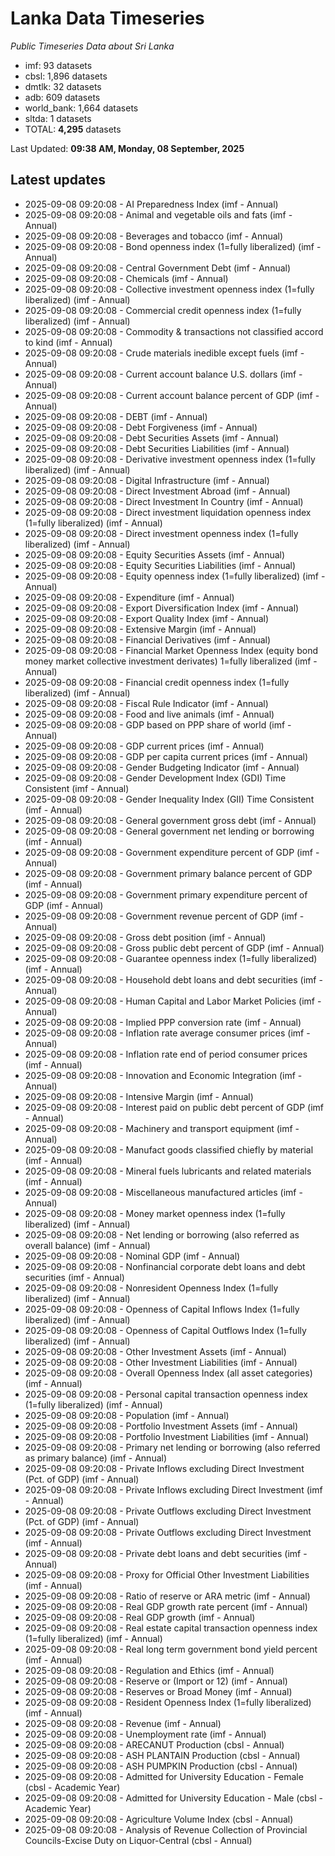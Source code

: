 # Lanka Data Timeseries
*Public Timeseries Data about Sri Lanka*

* imf: 93 datasets
* cbsl: 1,896 datasets
* dmtlk: 32 datasets
* adb: 609 datasets
* world_bank: 1,664 datasets
* sltda: 1 datasets
* TOTAL: **4,295** datasets

Last Updated: **09:38 AM, Monday, 08 September, 2025**

## Latest updates

* 2025-09-08 09:20:08 - AI Preparedness Index (imf - Annual)
* 2025-09-08 09:20:08 - Animal and vegetable oils and fats (imf - Annual)
* 2025-09-08 09:20:08 - Beverages and tobacco (imf - Annual)
* 2025-09-08 09:20:08 - Bond openness index (1=fully liberalized) (imf - Annual)
* 2025-09-08 09:20:08 - Central Government Debt (imf - Annual)
* 2025-09-08 09:20:08 - Chemicals (imf - Annual)
* 2025-09-08 09:20:08 - Collective investment openness index (1=fully liberalized) (imf - Annual)
* 2025-09-08 09:20:08 - Commercial credit openness index (1=fully liberalized) (imf - Annual)
* 2025-09-08 09:20:08 - Commodity & transactions not classified accord to kind (imf - Annual)
* 2025-09-08 09:20:08 - Crude materials inedible except fuels (imf - Annual)
* 2025-09-08 09:20:08 - Current account balance U.S. dollars (imf - Annual)
* 2025-09-08 09:20:08 - Current account balance percent of GDP (imf - Annual)
* 2025-09-08 09:20:08 - DEBT (imf - Annual)
* 2025-09-08 09:20:08 - Debt Forgiveness (imf - Annual)
* 2025-09-08 09:20:08 - Debt Securities Assets (imf - Annual)
* 2025-09-08 09:20:08 - Debt Securities Liabilities (imf - Annual)
* 2025-09-08 09:20:08 - Derivative investment openness index (1=fully liberalized) (imf - Annual)
* 2025-09-08 09:20:08 - Digital Infrastructure (imf - Annual)
* 2025-09-08 09:20:08 - Direct Investment Abroad (imf - Annual)
* 2025-09-08 09:20:08 - Direct Investment In Country (imf - Annual)
* 2025-09-08 09:20:08 - Direct investment liquidation openness index (1=fully liberalized) (imf - Annual)
* 2025-09-08 09:20:08 - Direct investment openness index (1=fully liberalized) (imf - Annual)
* 2025-09-08 09:20:08 - Equity Securities Assets (imf - Annual)
* 2025-09-08 09:20:08 - Equity Securities Liabilities (imf - Annual)
* 2025-09-08 09:20:08 - Equity openness index (1=fully liberalized) (imf - Annual)
* 2025-09-08 09:20:08 - Expenditure (imf - Annual)
* 2025-09-08 09:20:08 - Export Diversification Index (imf - Annual)
* 2025-09-08 09:20:08 - Export Quality Index (imf - Annual)
* 2025-09-08 09:20:08 - Extensive Margin (imf - Annual)
* 2025-09-08 09:20:08 - Financial Derivatives (imf - Annual)
* 2025-09-08 09:20:08 - Financial Market Openness Index (equity bond money market collective investment derivates) 1=fully liberalized (imf - Annual)
* 2025-09-08 09:20:08 - Financial credit openness index (1=fully liberalized) (imf - Annual)
* 2025-09-08 09:20:08 - Fiscal Rule Indicator (imf - Annual)
* 2025-09-08 09:20:08 - Food and live animals (imf - Annual)
* 2025-09-08 09:20:08 - GDP based on PPP share of world (imf - Annual)
* 2025-09-08 09:20:08 - GDP current prices (imf - Annual)
* 2025-09-08 09:20:08 - GDP per capita current prices (imf - Annual)
* 2025-09-08 09:20:08 - Gender Budgeting Indicator (imf - Annual)
* 2025-09-08 09:20:08 - Gender Development Index (GDI) Time Consistent (imf - Annual)
* 2025-09-08 09:20:08 - Gender Inequality Index (GII) Time Consistent (imf - Annual)
* 2025-09-08 09:20:08 - General government gross debt (imf - Annual)
* 2025-09-08 09:20:08 - General government net lending or borrowing (imf - Annual)
* 2025-09-08 09:20:08 - Government expenditure percent of GDP (imf - Annual)
* 2025-09-08 09:20:08 - Government primary balance percent of GDP (imf - Annual)
* 2025-09-08 09:20:08 - Government primary expenditure percent of GDP (imf - Annual)
* 2025-09-08 09:20:08 - Government revenue percent of GDP (imf - Annual)
* 2025-09-08 09:20:08 - Gross debt position (imf - Annual)
* 2025-09-08 09:20:08 - Gross public debt percent of GDP (imf - Annual)
* 2025-09-08 09:20:08 - Guarantee openness index (1=fully liberalized) (imf - Annual)
* 2025-09-08 09:20:08 - Household debt loans and debt securities (imf - Annual)
* 2025-09-08 09:20:08 - Human Capital and Labor Market Policies (imf - Annual)
* 2025-09-08 09:20:08 - Implied PPP conversion rate (imf - Annual)
* 2025-09-08 09:20:08 - Inflation rate average consumer prices (imf - Annual)
* 2025-09-08 09:20:08 - Inflation rate end of period consumer prices (imf - Annual)
* 2025-09-08 09:20:08 - Innovation and Economic Integration (imf - Annual)
* 2025-09-08 09:20:08 - Intensive Margin (imf - Annual)
* 2025-09-08 09:20:08 - Interest paid on public debt percent of GDP (imf - Annual)
* 2025-09-08 09:20:08 - Machinery and transport equipment (imf - Annual)
* 2025-09-08 09:20:08 - Manufact goods classified chiefly by material (imf - Annual)
* 2025-09-08 09:20:08 - Mineral fuels lubricants and related materials (imf - Annual)
* 2025-09-08 09:20:08 - Miscellaneous manufactured articles (imf - Annual)
* 2025-09-08 09:20:08 - Money market openness index (1=fully liberalized) (imf - Annual)
* 2025-09-08 09:20:08 - Net lending or borrowing (also referred as overall balance) (imf - Annual)
* 2025-09-08 09:20:08 - Nominal GDP (imf - Annual)
* 2025-09-08 09:20:08 - Nonfinancial corporate debt loans and debt securities (imf - Annual)
* 2025-09-08 09:20:08 - Nonresident Openness Index (1=fully liberalized) (imf - Annual)
* 2025-09-08 09:20:08 - Openness of Capital Inflows Index (1=fully liberalized) (imf - Annual)
* 2025-09-08 09:20:08 - Openness of Capital Outflows Index (1=fully liberalized) (imf - Annual)
* 2025-09-08 09:20:08 - Other Investment Assets (imf - Annual)
* 2025-09-08 09:20:08 - Other Investment Liabilities (imf - Annual)
* 2025-09-08 09:20:08 - Overall Openness Index (all asset categories) (imf - Annual)
* 2025-09-08 09:20:08 - Personal capital transaction openness index (1=fully liberalized) (imf - Annual)
* 2025-09-08 09:20:08 - Population (imf - Annual)
* 2025-09-08 09:20:08 - Portfolio Investment Assets (imf - Annual)
* 2025-09-08 09:20:08 - Portfolio Investment Liabilities (imf - Annual)
* 2025-09-08 09:20:08 - Primary net lending or borrowing (also referred as primary balance) (imf - Annual)
* 2025-09-08 09:20:08 - Private Inflows excluding Direct Investment (Pct. of GDP) (imf - Annual)
* 2025-09-08 09:20:08 - Private Inflows excluding Direct Investment (imf - Annual)
* 2025-09-08 09:20:08 - Private Outflows excluding Direct Investment (Pct. of GDP) (imf - Annual)
* 2025-09-08 09:20:08 - Private Outflows excluding Direct Investment (imf - Annual)
* 2025-09-08 09:20:08 - Private debt loans and debt securities (imf - Annual)
* 2025-09-08 09:20:08 - Proxy for Official Other Investment Liabilities (imf - Annual)
* 2025-09-08 09:20:08 - Ratio of reserve or ARA metric (imf - Annual)
* 2025-09-08 09:20:08 - Real GDP growth rate percent (imf - Annual)
* 2025-09-08 09:20:08 - Real GDP growth (imf - Annual)
* 2025-09-08 09:20:08 - Real estate capital transaction openness index (1=fully liberalized) (imf - Annual)
* 2025-09-08 09:20:08 - Real long term government bond yield percent (imf - Annual)
* 2025-09-08 09:20:08 - Regulation and Ethics (imf - Annual)
* 2025-09-08 09:20:08 - Reserve or (Import or 12) (imf - Annual)
* 2025-09-08 09:20:08 - Reserves or Broad Money (imf - Annual)
* 2025-09-08 09:20:08 - Resident Openness Index (1=fully liberalized) (imf - Annual)
* 2025-09-08 09:20:08 - Revenue (imf - Annual)
* 2025-09-08 09:20:08 - Unemployment rate (imf - Annual)
* 2025-09-08 09:20:08 - ARECANUT Production (cbsl - Annual)
* 2025-09-08 09:20:08 - ASH PLANTAIN Production (cbsl - Annual)
* 2025-09-08 09:20:08 - ASH PUMPKIN Production (cbsl - Annual)
* 2025-09-08 09:20:08 - Admitted for University Education - Female (cbsl - Academic Year)
* 2025-09-08 09:20:08 - Admitted for University Education - Male (cbsl - Academic Year)
* 2025-09-08 09:20:08 - Agriculture Volume Index (cbsl - Annual)
* 2025-09-08 09:20:08 - Analysis of Revenue Collection of Provincial Councils-Excise Duty on Liquor-Central (cbsl - Annual)